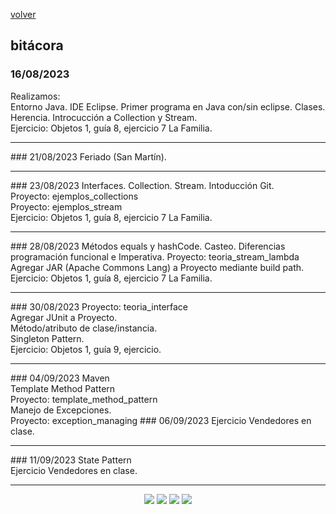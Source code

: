 [volver](index.md)<br/>
## bitácora

### 16/08/2023
Realizamos:<br/>
Entorno Java. IDE Eclipse. Primer programa en Java con/sin eclipse. Clases. Herencia. Introcucción a Collection y Stream.<br/>
Ejercicio: Objetos 1, guía 8, ejercicio 7 La Familia.
<hr/>
### 21/08/2023
Feriado (San Martín).<br/>
<hr/>
### 23/08/2023
Interfaces. Collection. Stream. Intoducción Git.<br/>
Proyecto: ejemplos_collections<br/>
Proyecto: ejemplos_stream<br/>
Ejercicio: Objetos 1, guía 8, ejercicio 7 La Familia.
<hr/>
### 28/08/2023
Métodos equals y hashCode. Casteo.
Diferencias programación funcional e Imperativa. 
Proyecto: teoria_stream_lambda<br/>
Agregar JAR (Apache Commons Lang) a Proyecto mediante build path.
Ejercicio: Objetos 1, guía 8, ejercicio 7 La Familia.
<hr/>
### 30/08/2023
  Proyecto: teoria_interface<br/>
  Agregar JUnit a Proyecto.<br/>
  Método/atributo de clase/instancia.<br/>
  Singleton Pattern.<br/>
  Ejercicio: Objetos 1, guía 9, ejercicio.
<hr/>
### 04/09/2023
  Maven<br/>
  Template Method Pattern<br/>
  Proyecto: template_method_pattern<br/>
  Manejo de Excepciones.<br/>
  Proyecto: exception_managing
### 06/09/2023
  Ejercicio Vendedores en clase.
<hr/>
### 11/09/2023
  State Pattern<br/>
  Ejercicio Vendedores en clase.
<hr/>
<center><img src="imagenes/logo-java-1.png" />&nbsp;<img src="imagenes/logo-linux-1.png" />&nbsp;<img src="imagenes/logo-java-2.png" />&nbsp;<img src="imagenes/logo-lamadrid-1.png" /></center>
